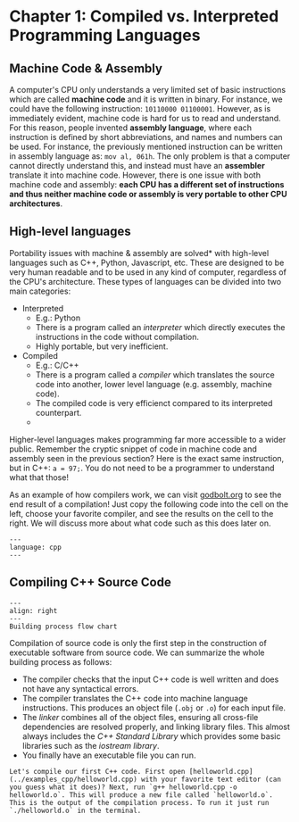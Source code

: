 # Chapter 1: Compiled vs. Interpreted Programming Languages

## Machine Code & Assembly

A computer's CPU only understands a very limited set of basic instructions which are called **machine code** and it is written in binary. For instance, we could have the following instruction: `10110000 01100001`. However, as is immediately evident, machine code is hard for us to read and understand. For this reason, people invented **assembly language**, where each instruction is defined by short abbreviations, and names and numbers can be used. For instance, the previously mentioned instruction can be written in assembly language as: `mov al, 061h`. The only problem is that a computer cannot directly understand this, and instead must have an **assembler** translate it into machine code. However, there is one issue with both machine code and assembly: **each CPU has a different set of instructions and thus neither machine code or assembly is very portable to other CPU architectures**.

## High-level languages

Portability issues with machine & assembly are solved* with high-level languages such as C++, Python, Javascript, etc. These are designed to be very human readable and to be used in any kind of computer, regardless of the CPU's architecture. These types of languages can be divided into two main categories:

  * Interpreted
    * E.g.: Python
    * There is a program called an *interpreter* which directly executes the instructions in the code without compilation.
    * Highly portable, but very inefficient.
  * Compiled
    * E.g.: C/C++
    * There is a program called a *compiler* which translates the source code into another, lower level language (e.g. assembly, machine code).
    * The compiled code is very efficienct compared to its interpreted counterpart.
    * 
Higher-level languages makes programming far more accessible to a wider public. Remember the cryptic snippet of code in machine code and assembly seen in the previous section? Here is the exact same instruction, but in C++: `a = 97;`. You do not need to be a programmer to understand what that those!



As an example of how compilers work, we can visit [godbolt.org](https://godbolt.org/) to see the end result of a compilation! Just copy the following code into the cell on the left, choose your favorite compiler, and see the results on the cell to the right. We will discuss more about what code such as this does later on.

  ```{literalinclude} ../examples_cpp/c1_godbolt.cpp
  ---
  language: cpp
  ---
  ```

## Compiling C++ Source Code

```{figure} ./assets/mermaid-diagram-2024-06-05-001615.svg
---
align: right
---
Building process flow chart
```
Compilation of source code is only the first step in the construction of executable software from source code. We can summarize the whole building process as follows:
  * The compiler checks that the input C++ code is well written and does not have any syntactical errors.
  * The compiler translates the C++ code into machine language instructions. This produces an object file (`.obj` or `.o`) for each input file.
  * The *linker* combines all of the object files, ensuring all cross-file dependencies are resolved properly, and linking library files. This almost always includes the *C++ Standard Library* which provides some basic libraries such as the *iostream library*.
  * You finally have an executable file you can run.

```{admonition} Exercise 1.1
Let's compile our first C++ code. First open [helloworld.cpp](../examples_cpp/helloworld.cpp) with your favorite text editor (can you guess what it does)? Next, run `g++ helloworld.cpp -o helloworld.o`. This will produce a new file called `helloworld.o`. This is the output of the compilation process. To run it just run `./helloworld.o` in the terminal.
```